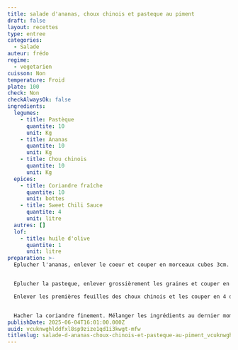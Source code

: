 ```yaml
---
title: salade d'ananas, choux chinois et pasteque au piment
draft: false
layout: recettes
type: entree
categories:
  - Salade
auteur: frédo
regime:
  - vegetarien
cuisson: Non
temperature: Froid
plate: 100
check: Non
checkAlwaysOk: false
ingredients:
  legumes:
    - title: Pastèque
      quantite: 10
      unit: Kg
    - title: Ananas
      quantite: 10
      unit: Kg
    - title: Chou chinois
      quantite: 10
      unit: Kg
  epices:
    - title: Coriandre fraîche
      quantite: 10
      unit: bottes
    - title: Sweet Chili Sauce
      quantite: 4
      unit: litre
  autres: []
  lof:
    - title: huile d'olive
      quantite: 1
      unit: litre
preparation: >-
  Eplucher l'ananas, enlever le coeur et couper en morceaux cubes 3cm. Réserver


  Eplucher la pasteque, enlever grossièrement les graines et couper en morceaux cubes 3cm.\

  Enlever les premières feuilles des choux chinois et les couper en 4 dans le sens de la longueur. Emincer ensuite en fines lamelles dans le sens de la largeur. Réserver.


  Hacher la coriandre finement. Mélanger les ingrédients au dernier moment en y ajoutant la sauce Sweet chili
publishDate: 2025-06-04T16:01:00.000Z
uuid: vcuknwghlddfxl8sp9zize1qd1i3kwgt-mfw
titleslug: salade-d-ananas-choux-chinois-et-pasteque-au-piment_vcuknwghlddfxl8sp9zize1qd1i3kwgt-mfw
---
```

